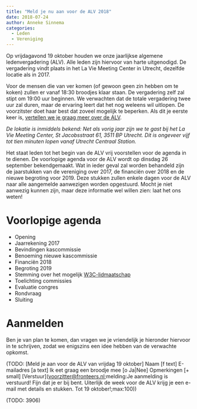 ```yaml
---
title: "Meld je nu aan voor de ALV 2018"
date: 2018-07-24
author: Anneke Sinnema
categories: 
  - Leden
  - Vereniging
---
```

Op vrijdagavond 19 oktober houden we onze jaarlijkse algemene ledenvergadering (ALV). Alle leden zijn hiervoor van harte uitgenodigd. De vergadering vindt plaats in het La Vie Meeting Center in Utrecht, dezelfde locatie als in 2017.

Voor de mensen die van ver komen (of gewoon geen zin hebben om te koken) zullen er vanaf 18:30 broodjes klaar staan. De vergadering zelf zal stipt om 19:00 uur beginnen. We verwachten dat de totale vergadering twee uur zal duren, maar de ervaring leert dat het nog weleens wil uitlopen. De voorzitster doet haar best dat zoveel mogelijk te beperken. Als dit je eerste keer is, [vertellen we je graag meer over de ALV](https://fronteers.nl/vereniging/alv).

*De lokatie is inmiddels bekend: Net als vorig jaar zijn we te gast bij het La Vie Meeting Center, St Jacobsstraat 61, 3511 BP Utrecht. Dit is ongeveer vijf tot tien minuten lopen vanaf Utrecht Centraal Station.*

Het staat leden tot het begin van de ALV vrij voorstellen voor de agenda in te dienen. De voorlopige agenda voor de ALV wordt op dinsdag 26 september bekendgemaakt. Wat in ieder geval zal worden behandeld zijn de jaarstukken van de vereniging over 2017, de financiën over 2018 en de nieuwe begroting voor 2019. Deze stukken zullen enkele dagen voor de ALV naar alle aangemelde aanwezigen worden opgestuurd. Mocht je niet aanwezig kunnen zijn, maar deze informatie wel willen zien: laat het ons weten!

# Voorlopige agenda

* Opening
* Jaarrekening 2017
* Bevindingen kascommissie
* Benoeming nieuwe kascommissie
* Financiën 2018
* Begroting 2019 
* Stemming over het mogelijk [W3C-lidmaatschap](https://fronteers.nl/blog/2018/09/fronteers-als-w3c-lid)
* Toelichting commissies
* Evaluatie congres
* Rondvraag
* Sluiting

# Aanmelden

Ben je van plan te komen, dan vragen we je vriendelijk je hieronder hiervoor in te schrijven, zodat we enigszins een idee hebben van de verwachte opkomst.

(TODO: [Meld je aan voor de ALV van vrijdag 19 oktober]
Naam [f text]
E-mailadres [a text]
Ik eet graag een broodje mee [o Ja|Nee]
Opmerkingen [+ small]
[Verstuur](voorzitter@fronteers.nl;melding:Je aanmelding is verstuurd! Fijn dat je er bij bent. Uiterlijk de week voor de ALV krijg je een e-mail met details en stukken. Tot 19 oktober!;max:100))

(TODO: 3906)
